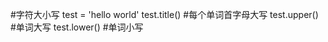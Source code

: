 #字符大小写
  test = 'hello world'
  test.title()     #每个单词首字母大写
  test.upper()     #单词大写
  test.lower()     #单词小写

